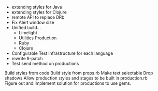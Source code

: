 * extending styles for Java
* extending styles for Clojure
* remote API to replace DRb
* Fix Alert window size
* Unified build...
    * Limelight
    * Utilities Production
    * Ruby
    * Clojure
* Configurable Test infrastructure for each language
* rewrite 9-patch
* Test send method on productions


Build styles from code
Build style from props.rb
Make text selectable
Drop shadows
Allow production styles and stages to be built in production.rb
Figure out and implement solution for productions to use gems.

